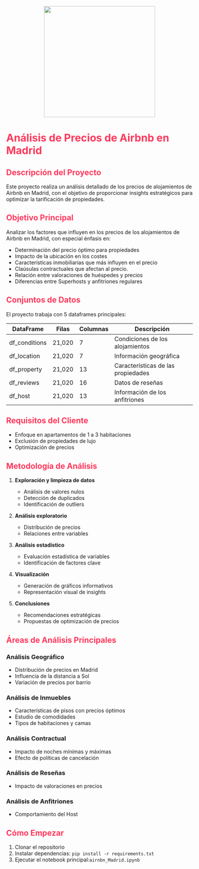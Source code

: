 
<div align="center">
  <img src="https://upload.wikimedia.org/wikipedia/commons/thumb/6/69/Airbnb_Logo_B%C3%A9lo.svg/2560px-Airbnb_Logo_B%C3%A9lo.svg.png" width="300">
</div>

# <span style="color: #ff385c;"> Análisis de Precios de Airbnb en Madrid</span>

## <span style="color: #ff385c;"> Descripción del Proyecto</span>

Este proyecto realiza un análisis detallado de los precios de alojamientos de Airbnb en Madrid, con el objetivo de proporcionar insights estratégicos para optimizar la tarificación de propiedades.

## <span style="color: #ff385c;"> Objetivo Principal</span>

Analizar los factores que influyen en los precios de los alojamientos de Airbnb en Madrid, con especial énfasis en:
- Determinación del precio óptimo para propiedades
- Impacto de la ubicación en los costes
- Características inmobiliarias que más influyen en el precio
- Claúsulas contractuales que afectan al precio.
- Relación entre valoraciones de huéspedes y precios
- Diferencias entre Superhosts y anfitriones regulares

## <span style="color: #ff385c;"> Conjuntos de Datos</span>

El proyecto trabaja con 5 dataframes principales:

| DataFrame | Filas | Columnas | Descripción |
|-----------|-------|----------|-------------|
| df_conditions | 21,020 | 7 | Condiciones de los alojamientos |
| df_location | 21,020 | 7 | Información geográfica |
| df_property | 21,020 | 13 | Características de las propiedades |
| df_reviews | 21,020 | 16 | Datos de reseñas |
| df_host | 21,020 | 13 | Información de los anfitriones |

## <span style="color: #ff385c;"> Requisitos del Cliente</span>

- Enfoque en apartamentos de 1 a 3 habitaciones
- Exclusión de propiedades de lujo
- Optimización de precios

## <span style="color: #ff385c;"> Metodología de Análisis</span>

1. **Exploración y limpieza de datos**
   - Análisis de valores nulos
   - Detección de duplicados
   - Identificación de outliers

2. **Análisis exploratorio**
   - Distribución de precios
   - Relaciones entre variables

3. **Análisis estadístico**
   - Evaluación estadística de variables
   - Identificación de factores clave

4. **Visualización**
   - Generación de gráficos informativos
   - Representación visual de insights

5. **Conclusiones**
   - Recomendaciones estratégicas
   - Propuestas de optimización de precios

## <span style="color: #ff385c;"> Áreas de Análisis Principales</span>

### Análisis Geográfico
- Distribución de precios en Madrid
- Influencia de la distancia a Sol
- Variación de precios por barrio

### Análisis de Inmuebles
- Características de pisos con precios óptimos
- Estudio de comodidades
- Tipos de habitaciones y camas

### Análisis Contractual
- Impacto de noches mínimas y máximas
- Efecto de políticas de cancelación

### Análisis de Reseñas
- Impacto de valoraciones en precios

### Análisis de Anfitriones
- Comportamiento del Host

##  <span style="color: #ff385c;"> Cómo Empezar</span>

1. Clonar el repositorio
2. Instalar dependencias: `pip install -r requirements.txt`
3. Ejecutar el notebook principal:`airnbn_Madrid.ipynb`